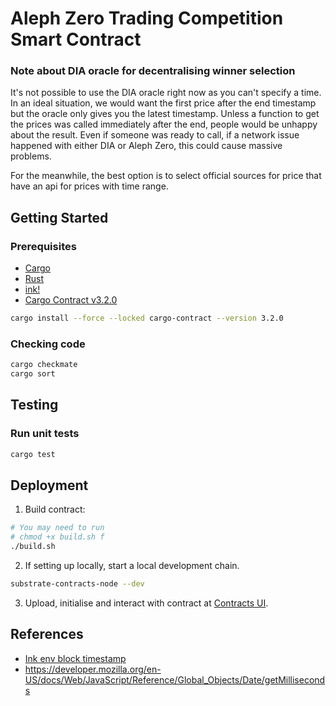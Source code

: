 # Aleph Zero Trading Competition Smart Contract

### Note about DIA oracle for decentralising winner selection

It's not possible to use the DIA oracle right now as you can't specify a time. In an ideal situation, we would want the first price after the end timestamp but the oracle only gives you the latest timestamp. Unless a function to get the prices was called immediately after the end, people would be unhappy about the result. Even if someone was ready to call, if a network issue happened with either DIA or Aleph Zero, this could cause massive problems.

For the meanwhile, the best option is to select official sources for price that have an api for prices with time range.

## Getting Started

### Prerequisites

* [Cargo](https://doc.rust-lang.org/cargo/)
* [Rust](https://www.rust-lang.org/)
* [ink!](https://use.ink/)
* [Cargo Contract v3.2.0](https://github.com/paritytech/cargo-contract)
```zsh
cargo install --force --locked cargo-contract --version 3.2.0
```

### Checking code

```zsh
cargo checkmate
cargo sort
```

## Testing

### Run unit tests

```sh
cargo test
```

## Deployment

1. Build contract:
```sh
# You may need to run
# chmod +x build.sh f
./build.sh
```
2. If setting up locally, start a local development chain.
```sh
substrate-contracts-node --dev
```
3. Upload, initialise and interact with contract at [Contracts UI](https://contracts-ui.substrate.io/).

## References

- [Ink env block timestamp](https://docs.rs/ink_env/4.0.0/ink_env/fn.block_timestamp.html)
- https://developer.mozilla.org/en-US/docs/Web/JavaScript/Reference/Global_Objects/Date/getMilliseconds
